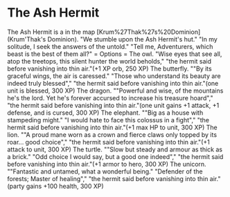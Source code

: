 # The Ash Hermit

The Ash Hermit is a in the map [Krum%27Thak%27s%20Dominion](Krum'Thak's Dominion).
"We stumble upon the Ash Hermit's hut."
"In my solitude, I seek the answers of the untold."
"Tell me, Adventurers, which beast is the best of them all?"
= Options =
The owl.
"Wise eyes that see all, atop the treetops, this silent hunter the world beholds,"
"the hermit said before vanishing into thin air."(+1 XP orb, 250 XP)
The butterfly.
""By its graceful wings, the air is caressed."
"Those who understand its beauty are indeed truly blessed","
"the hermit said before vanishing into thin air."(one unit is blessed, 300 XP)
The dragon.
""Powerful and wise, of the mountains he's the lord. Yet he's forever accursed to increase his treasure hoard","
"the hermit said before vanishing into thin air."(one unit gains +1 attack, +1 defense, and is cursed, 300 XP)
The elephant.
""Big as a house with stampeding might."
"I would hate to face this colossus in a fight","
"the hermit said before vanishing into thin air."(+1 max HP to unit, 300 XP)
The lion.
""A proud mane worn as a crown and fierce claws only topped by its roar... good choice","
"the hermit said before vanishing into thin air."(+1 attack to unit, 300 XP)
The turtle.
""Slow but steady and armour as thick as a brick."
"Odd choice I would say, but a good one indeed","
"the hermit said before vanishing into thin air."(+1 armor to hero, 300 XP)
The unicorn.
""Fantastic and untamed, what a wonderful being."
"Defender of the forests; Master of healing","
"the hermit said before vanishing into thin air."(party gains +100 health, 300 XP)